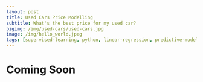 ```yaml
---
layout: post
title: Used Cars Price Modelling
subtitle: What's the best price for my used car?
bigimg: /img/used-cars/used-cars.jpg
image: /img/hello_world.jpeg
tags: [supervised-learning, python, linear-regression, predictive-modelling]
---
```


Coming Soon
======
